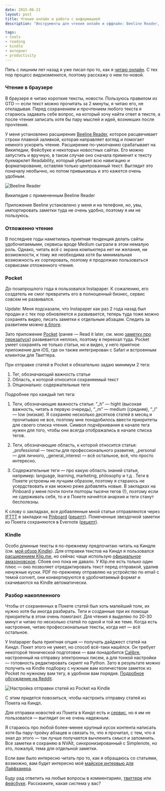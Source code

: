 ```yaml
---
date: 2015-06-21
layout: post
title: Чтение онлайн и работа с информацией
description: "Инструменты для чтения онлайн и оффлайн: Beeline Reader, Pocket, Kindle, подходы к хранению и сортировке статей"

tags:
- tools
- reading
- kindle
- интернет
- productivity
---
```


Пять с лишним лет назад я уже писал про то, как я [читаю онлайн](http://glebkalinin.ru/online-reading). С тех пор процесс видоизменился, поэтому расскажу о нем по-новой.



### Чтение в браузере

В браузере я читаю короткие тексты, новости. Пользуюсь правилом из GTD — если текст можно прочитать за 2 минуты, я читаю его, не откладывая. Перед сохранением и прочтением любого текста я стараюсь задавать себе вопрос, на который хочу найти ответ в тексте, а после чтения записать хотя бы пару мыслей и идей, возникших после прочтения.

У меня установлено расширение [Beeline Reader](http://www.beelinereader.com/), которое расцвечивает  строки плавной заливкой, которая направляет взгляд и помогает немного ускорить чтение.  Расширение по-умолчанию срабатывает на Википедии, Фейсбуке и некоторых новостных сайтах. Его можно запустить и вручную, в таком случае оно сначала применит к тексту букмарклет Readability, который убирает всю навигацию и форматирование, оставляя только центрованный текст. Выглядит это поначалу необычно, но потом привыкаешь и это кажется очень удобным. 

<div class="illustration">
	<img src="/images/2015-06-21-beeline.png" alt="Beeline Reader" >
</div>
<p class="legend legend--center">Википедия с примененным Beeline Reader</p>


Приложение Beeline установлено у меня и на телефоне, но, увы, импортировать заметки туда не очень удобно, поэтому я им не пользуюсь.

### Отложенно чтение

В последнее годы наметилась приятная тенденция делать сайты удобочитаемыми, сервисы вроде Medium сыграли в этом немалую роль. Однако, читать всё с экрана компьютера нет ни желания, ни возможности, к тому же необходима хотя бы минимальная возможность их сортировать, поэтому я продолжаю пользоваться сервисами отложенного чтения.

<!-- more -->
 
### Pocket

До позапрошлого года я пользовался Instapaper. К сожалению, его создатель не смог превратить его в полноценный бизнес, сервис совсем не развивался. 

<p class="hl">Update: Меня подсказали, что Instapaper как раз 2 года назад был продан и с тех пор обновляется и развивается, теперь туда тоже можно сохранять видео, писать заметки к отдельным абзацам. Следить за развитием можно <a href="http://blog.instapaper.com/">в блоге</a>.</p>

Зато приложение [Pocket](https://getpocket.com/) (ранее — Read it later, см. мою [заметку про перезапуск](http://glebkalinin.ru/pocket-and-graceful-rebranding)) развивается неплохо, поэтому я переехал туда. Pocket умеет  сохранять не только статьи, но и видео, у него приятное приложение для iOS, где он также интегрирован с Safari и встроенным клиентом для Твиттера.

При отправке статей в Pocket я обязательно задаю минимум 2 тега:

1. Тег, обозначающий важность статьи
2. Область, к которой относится сохраняемый текст
3. Опционально: содержательные теги

Подробнее про каждый тип тега:

1. Теги, обозначающие важность статьи: “_h” — hight (высокая важность, читать в первую очередь), “_m” — medium (средняя), “_l” — low (низкая). Я сохраняю несколько десятков статей в месяц и прочитываю не все, поэтому мне понадобилось ввести приоритеты для своего списка чтения. Символ подчёркивания в начале тега нужен для того, чтобы они всегда отображались в начале списка тегов.

2. Теги, обозначающие область, к которой относится статья: _professional — тексты для профессионального развития, _personal — для личного, _general_interest — всё остальное, всё, что просто интересно.

3. Содержательные теги — про какую область знаний  статья, например: language, learning, marketing, philosophy и т.д . Теги в Покете устроены не лучшим образом, поэтому я стараюсь не усердствовать и как можно реже добавлять новые. В закладках на Pinboard у меня почти почти полторы тысячи тегов (!), поэтому если не сдерживать себя, то и в Покете начнётся анархия и теги станут бесполезны.

К слову о закладках, все добавленные мной статьи отправляются через [IFTTT](http://glebkalinin.ru/ifttt) в закладки на [Pinboard](https://pinboard.in/u:glebis/) ([рецепт](https://ifttt.com/myrecipes/personal/8880500)). Помеченные звездочкой заметки из Покета сохраняются в Evernote ([рецепт](https://ifttt.com/recipes/70594-save-a-favorited-item-from-pocket-to-evernote)).

### Kindle

Особо длинные тексты я по-прежнему предпочитаю читать на Киндле (см. [мой обзор Kindle](http://glebkalinin.ru/reading-on-kindle)). Для отправки текстов на Киндл я пользовался [расширением Klip.me](https://chrome.google.com/webstore/detail/send-to-kindle-by-klipme/ipkfnchcgalnafehpglfbommidgmalan), но сейчас чаще использую [официальное амазоновское](https://chrome.google.com/webstore/detail/send-to-kindle-for-google/cgdjpilhipecahhcilnafpblkieebhea). Сбоев оно пока не давало. У Klip.me есть только один плюс — оно позволяет отредактировать текст перед отправкой, удалив ненужные куски. PDF по-прежнему отправляю на устройство по email с темой convert, они конвертируются в удобочитаемый формат и скачиваются на Kindle автоматически.

### Разбор накопленного

Чтобы от сохраненных в Покете статей был хоть малейший толк, их нужно хотя бы иногда разбирать. Теги и созданные при их помощи приоритеты в этом очень помогают. Для чтения я выделяю по 20-30 минут и читаю по несколько статей по одной и той же теме. Когда есть настроение, читаю профессиональные тексты, когда нет — всё остальное. 

У Instapaper была приятная опция — получать дайджест статей на Киндл. Покет этого не умеет, но способ всё-таки нашёлся. Он требует некоторой технической подготовки — вам понадобится [Calibre](http://calibre-ebook.com/), настроенный на отправку электронных писем, а для тонкой настройки — готовность редактировать скрипт на Python. Зато в результате можно получить на Kindle подборку с нужным вам количеством заметок из Pocket по нужному вам тегу, в удобном вам порядке. [Подробное обсуждение на Reddit](https://www.reddit.com/r/kindle/comments/1wcznt/way_to_import_articles_from_pocket_to_kindle/).

<div class="illustration">
	<img src="/images/2015-06-21-calibre-pocket.png" alt="Настройка отправки статей из Pocket на Kindle" >
</div>
<p class="legend legend--center">С этим придется повозиться, чтобы настроить отправку статей из Покета на Киндл.</p>


<p class=“hl”>
Для отправки новостей из Покета в Киндл есть и <a href="http://en2kindle.com/pocket/">сервис</a>, но я им не пользовался — выглядит он не очень надежным.
</p>

Я стараюсь про любой более-менее крупный кусок контента написать хотя бы пару-тройку абзацев и связать то, что я прочитал, с тем, что я знал до этого — так лучше получается вычленить смысл и запомнить. Все заметки я сохраняю в NVAlt, синхронизированный с Simplenote, но это, пожалуй, тема для отдельной заметки.

Если вам было интересно читать про то, как я обращаюсь со статьями, возможно, вам будет интересно моё [майское интервью для Лайфхакера](http://lifehacker.ru/2015/05/19/rabochie-mesta-gleb-kalinin/). 

Буду рад ответить на любые вопросы в комментариях, [твиттере](https://twitter.com/glebis) или [фейсбуке](https://fb.com/kalinin). Расскажите, какая система у вас?